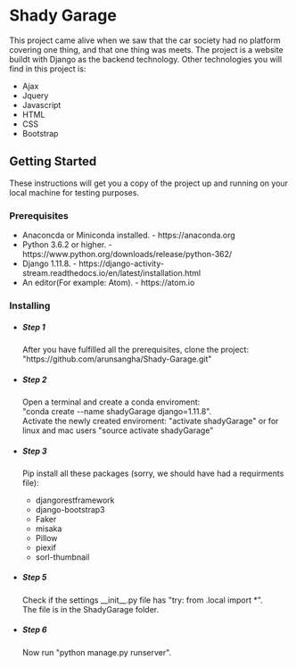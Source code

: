 <h1>Shady Garage</h1>
<p>This project came alive when we saw that the car society had no platform covering one thing, and that one thing was meets.
The project is a website buildt with Django as the backend technology. Other technologies you will find in this project is:
<ul>
<li> Ajax </li>
<li> Jquery </li>
<li> Javascript </li>
<li> HTML </li>
<li> CSS </li>
<li> Bootstrap </li>
</ul>
</p>

<h2>Getting Started</h2>

These instructions will get you a copy of the project up and running on your local machine for testing purposes.

<h3>Prerequisites</h3>
<ul>
<li> Anaconcda or Miniconda installed. - https://anaconda.org</li>
<li> Python 3.6.2 or higher. - https://www.python.org/downloads/release/python-362/</li>
<li> Django 1.11.8. - https://django-activity-stream.readthedocs.io/en/latest/installation.html </li>
<li> An editor(For example: Atom). - https://atom.io </li>
</ul>

<h3>Installing</h3>
<ul>
  <li><h5>Step 1</h5>
  <p>After you have fulfilled all the prerequisites, clone the project: "https://github.com/arunsangha/Shady-Garage.git"</p></li>

  <li>
  <h5>Step 2</h5>
  <p>Open a terminal and create a conda enviroment:<br>
    "conda create --name shadyGarage django=1.11.8".<br>
    Activate the newly created enviroment: "activate shadyGarage" or for linux and mac users "source activate shadyGarage"</p>
  </li>
  
   <li><h5>Step 3</h5>
    <p>Pip install all these packages (sorry, we should have had a requirments file):<br></p>
    <ul>
      <li>djangorestframework</li>
      <li>django-bootstrap3</li>
      <li>Faker</li>
      <li>misaka</li>
      <li>Pillow</li>
      <li>piexif</li>
      <li>sorl-thumbnail</li>
    </ul>
  </li>
  
   <li>
  <h5>Step 5</h5>
   <p>Check if the settings __init__.py file has "try: from .local import *".<br>
      The file is in the ShadyGarage folder.
   </p>
  </li>
 
   <li>
  <h5>Step 6</h5>
   <p>Now run "python manage.py runserver". </p>
  </li>
  
</ul>


